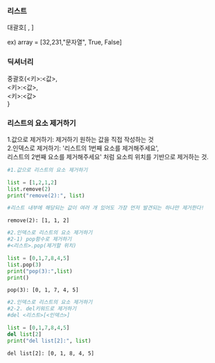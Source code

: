 ### 리스트

대괄호[   ,   ]

ex) array = [32,231,"문자열", True, False]


### 딕셔너리

중괄호{<키>:<값>,   
       <키>:<값>,   
       <키>:<값>   
      }   
      

### 리스트의 요소 제거하기

1.값으로 제거하기: 제거하기 원하는 값을 직접 작성하는 것   
2.인덱스로 제거하기: '리스트의 1번째 요소를 제거해주세요',     
리스트의 2번째 요소를 제거해주세요' 처럼 요소릐 위치를 기반으로 제거하는 것.


```python
#1.값으로 리스트의 요소 제거하기

list = [1,2,1,2]
list.remove(2)
print("remove(2):", list)

#리스트 내부에 해당되는 값이 여러 개 있어도 가장 먼저 발견되는 하나만 제거한다!
```

    remove(2): [1, 1, 2]
    


```python
#2.인덱스로 리스트의 요소 제거하기
#2-1) pop함수로 제거하기 
#<리스트>.pop(제거할 위치)

list = [0,1,7,8,4,5]
list.pop(3)
print("pop(3):",list)
print()
```

    pop(3): [0, 1, 7, 4, 5]
    
    


```python
#2.인덱스로 리스트의 요소 제거하기
#2-2. del키워드로 제거하기 
#del <리스트>[<인덱스>]

list = [0,1,7,8,4,5]
del list[2]
print("del list[2]:", list)
```

    del list[2]: [0, 1, 8, 4, 5]
    
